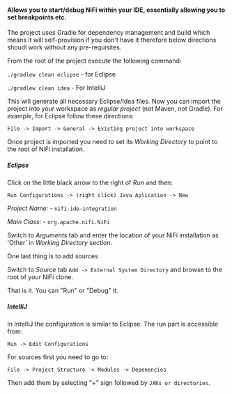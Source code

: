 #### Allows you to start/debug NiFi within your IDE, essentially allowing you to set breakpoints etc.

The project uses Gradle for dependency management and build which means it will self-provision if you don't have it therefore below directions shoudl work without any pre-requisites. 

From the root of the project execute the following command:

```./gradlew clean eclipse``` - for Eclipse

```./gradlew clean idea``` - For IntelliJ

This will generate all necessary Eclipse/Idea files. Now you can import the project into your workspace as _regular project_ (not Maven, not Gradle).
For example, for Eclipse follow these directions:

```File -> Import -> General -> Existing project into workspace```

Once project is imported you need to set its _Working Directory_ to point to the root of NiFi installation.

##### Eclipse
Click on the little black arrow to the right of _Run_ and then:

```Run Configurations -> (right click) Java Aplication -> New```

_Project Name:_ - ```nifi-ide-integration```

_Main Class:_ - ```org.apache.nifi.NiFi```

Switch to _Arguments_ tab and enter the location of your NiFi installation as 'Other' in _Working Directory_ section.

One last thing is to add sources

Switch to _Source_ tab ```Add -> External System Directory``` and browse to the root of your NiFi clone.

That is it. You can "Run" or "Debug" it. 

##### IntelliJ
In IntelliJ the configuration is similar to Eclipse. The run part is accessible from:

```Run -> Edit Configurations```

For sources first you need to go to:

```File -> Project Structure -> Modules -> Depenencies```

Then add them by selecting "+" sign followed by ```JARs or directories```.